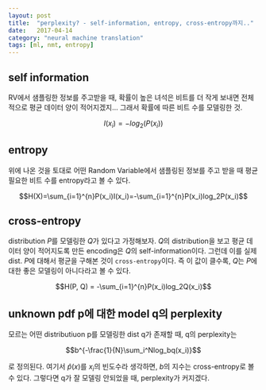 ```yaml
---
layout: post
title:  "perplexity? - self-information, entropy, cross-entropy까지.."
date:   2017-04-14
category: "neural machine translation"
tags: [ml, nmt, entropy]
---
```


## self information

RV에서 샘플링한 정보를 주고받을 때, 확률이 높은 녀석은 비트를 더 작게 보내면 전체적으로 평균 데이터 양이 적어지겠지... 그래서 확률에 따른 비트 수를 모델링한 것.

$$I(x_i) = -log_2(P(x_i))$$

## entropy

위에 나온 것을 토대로 어떤 Random Variable에서 샘플링된 정보를 주고 받을 때 평균 필요한 비트 수를 entropy라고 볼 수 있다.

$$H(X)=\sum_{i=1}^{n}P(x_i)I(x_i)=-\sum_{i=1}^{n}P(x_i)log_2P(x_i)$$

## cross-entropy

distribution $P$를 모델링한 $Q$가 있다고 가정해보자. $Q$의 distribution을 보고 평균 데이터 양이 적어지도록 만든 encoding은 $Q$의 self-information이다. 그런데 이를 실제 dist. $P$에 대해서 평균을 구해본 것이 `cross-entropy`이다. 즉 이 값이 클수록, $Q$는 $P$에 대한 좋은 모델링이 아니다라고 볼 수 있다.

$$H(P, Q) = -\sum_{i=1}^{n}P(x_i)log_2Q(x_i)$$

## unknown pdf p에 대한 model q의 perplexity

모르는 어떤 distributiuon p를 모델링한 dist q가 존재할 때, q의 perplexity는

$$b^{-\frac{1}{N}\sum_i^Nlog_bq(x_i)}$$

로 정의된다. 
여기서 $\hat{p}(x)$를 $x_i$의 빈도수라 생각하면, $b$의 지수는 cross-entropy로 볼 수 있다. 그렇다면 q가 잘 모델링 안되었을 때, perplexity가 커지겠다.